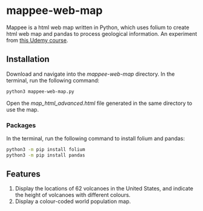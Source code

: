 # mappee-web-map
Mappee is a html web map written in Python, which uses folium to create html web map and pandas to process geological information. An experiment from [this Udemy course](https://www.udemy.com/course/the-python-mega-course/).

## Installation
Download and navigate into the *mappee-web-map* directory.
In the terminal, run the following command:
```bash
python3 mappee-web-map.py
```
Open the *map_html_advanced.html* file generated in the same directory to use the map.
### Packages
In the terminal, run the following command to install folium and pandas:
```bash
python3 -m pip install folium
python3 -m pip install pandas
```

## Features
1. Display the locations of 62 volcanoes in the United States, and indicate the height of volcanoes with different colours.
2. Display a colour-coded world population map.
